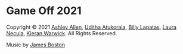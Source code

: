 # Game Off 2021

Copyright © 2021 [Ashley Allen](https://github.com/atjallen), [Uditha Atukorala](https://github.com/uditha-atukorala),
[Billy Lapatas](https://github.com/pr301), [Laura Necula](https://github.com/neculalaura), [Kieran Warwick](https://github.com/kw510).
All Rights Reserved.

Music by [James Boston](https://www.jamesbostonmusic.com/)
